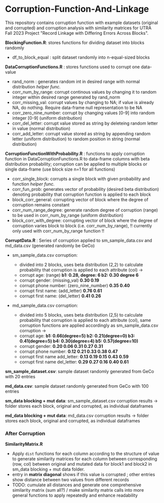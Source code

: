 # Corruption-Function-And-Linkage

This repository contains corruption function with example datasets (original and corrupted) and corruption analysis with similarity matrices for UTRA Fall 2023 Project "Record Linkage with Differing Errors Across Blocks". 

**BlockingFunction.R**: stores functions for dividing dataset into blocks randomly 
- df_to_block_equal : split dataset randomly into n-equal-sized blocks 

**DataCorruptionFunctions.R** : stores functions used to corrupt one data-value 
- rand_norm : generates random int in desired range with normal distribution *helper func.* 
- corr_num_by_range: corrupt continous values by changing it to random integer within desired range generated by rand_norm 
- corr_missing_val: corrupt values by changing to NA; if value is already NA, do nothing. Require data-frame null representation to be NA 
- corr_zero_nine_number: corrupt by changing values [0-9] into random integer [0-9] (uniform distribution) 
- corr_del_letter: corrupt value stored as string by deleteing random letter in value (normal distribution) 
- corr_add_letter: corrupt value stored as string by appending random letter (uniform distribution) to random position in string (normal distribution) 

**CorruptionFunctionWithProbability.R** : functions to apply corruption function in DataCorruptionFunctions.R to data-frame columns with beta distribution probability; corruption can be applied to multiple blocks or single data-frame (use block size n=1 for all functions) 

- corr_single_block: corrupts a single block with given probability and function *helper func.*
- corr_fun_prob: generates vector of probability (desired beta distribution) denoting probability that corruption function is applied to each block
- block_corr_general: corrupting vector of block where the degree of corruption remains constant
- corr_num_range_degree: generate random degree of corruption (range) to be used in corr_num_by_range (uniform distribution) 
- block_corr_with_degree: corrupting vector of block where the degree of corruption varies block to block (i.e. corr_num_by_range), !! currently only used with corr_num_by_range function !! 

**CorruptData.R** : Series of corruption applied to sm_sample_data.csv and md_data.csv (generated randomly be GeCo)

- sm_sample_data.csv corruption:
    * divided into 2 blocks, uses beta distribution (2,2) to calculate probability that corruption is applied to each attribute (col) -> 
    * corrupt age: (range) **b1: 0.28, degree: 6 b2: 0.30 degree 6**
    * corrupt gender: (missing_val) **0.30 0.19**
    * corrupt phone number: (zero_nine_number) **0.35 0.40**
    * corrupt first name: (add_letter) **0.76 0.61**
    * corrupt first name: (del_letter) **0.41 0.26**

- md_sample_data.csv corruption:
    * divided into 5 blocks, uses beta distribution (2,5) to calculate probability that corruption is applied to each attribute (col), same corruption functions are applied accordingly as sm_sample_data.csv corruption -> 
    * corrupt age: **b1: 0.66(degree=5) b2: 0.21(degree=0) b3: 0.41(degree=5) b4: 0.30(degree=4) b5: 0.57(degree=10)**
    * corrupt gender: **0.20 0.06 0.31 0.27 0.31**
    * corrupt phone number: **0.12 0.21 0.33 0.38 0.47**
    * corrupt first name add_letter: **0.13 0.19 0.15 0.43 0.59**
    * corrupt first name del_letter: **0.29 0.27 0.16 0.40 0.61**

**sm_sample_dataset.csv**: sample dataset randomly generated from GeCo with 20 entries 

**md_data.csv**: sample dataset randomly generated from GeCo with 100 entries

**sm_data blocking + mut data**: sm_sample_dataset.csv corruption results -> folder stores each block, original and corrupted, as individual dataframes  

**md_data blocking + mut data**: md_data.csv corruption results -> folder stores each block, original and corrupted, as individual dataframes 


### After Corruption 
**SimilarityMatrix.R** 
* Apply ``dist`` functions for each column according to the structure of value to generate similarity matrices for each column between corresponding (row, col) between original and mutated data for block1 and block2 in sm_data blocking + mut data folder.
* entry in **matrix diagonal** shows if this value is corrupted ; other entries show distance between two values from different records
* TODO: cumulate all distances and generate one comprehensive similarity matrix (sum all?) / make similarity matrix calls into more general functions to apply repeatedly and enhance readability 


